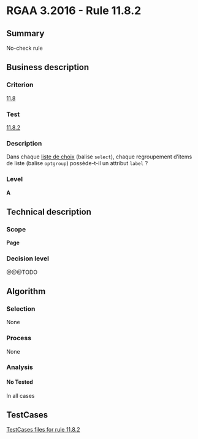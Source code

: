 # RGAA 3.2016 - Rule 11.8.2

## Summary
No-check rule


## Business description

### Criterion
[11.8](http://references.modernisation.gouv.fr/rgaa-accessibilite/criteres.html#crit-11-8)

### Test
[11.8.2](http://references.modernisation.gouv.fr/rgaa-accessibilite/criteres.html#test-11-8-2)

### Description
<div lang="fr">Dans chaque <a href="http://references.modernisation.gouv.fr/rgaa-accessibilite/glossaire.html#liste-de-choix">liste de choix</a> (balise <code lang="en">select</code>), chaque regroupement d&#x2019;items de liste (balise <code lang="en">optgroup</code>) poss&#xE8;de-t-il un attribut <code lang="en">label</code>&nbsp;?</div>

### Level
**A**


## Technical description

### Scope
**Page**

### Decision level
@@@TODO


## Algorithm

### Selection
None

### Process
None

### Analysis

#### No Tested
In all cases


##  TestCases

[TestCases files for rule 11.8.2](https://github.com/Asqatasun/Asqatasun/tree/develop/rules/rules-rgaa3.2016/src/test/resources/testcases/rgaa32016/Rgaa32016Rule110802/)


